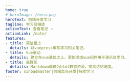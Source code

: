 ```yaml
---
home: true
# heroImage: /hero.png
heroText: 前端开发学习
tagline: 学习前端技
actionText: 查看笔记 →
actionLink: /note/
features:
- title: 简洁至上
  details: 以vuepress编写学习相关笔记。
- title: Vue驱动
  details: 建立在vue基础之上，更能添加vue组件用于演示及学习。
- title: 高性能
  details: Markdown编译为html静态资源，提高访问速度。
footer: sinbadmaster|前端菜鸟开发|持续学习
---
```

<!-- ## 扫码添加微信公众号
![QRCode](./image/qrcode.bmp) -->